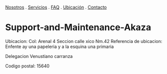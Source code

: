 [Nosotros](./nosotros.md) . [Servicios](./servicios.md) . [FAQ](FAQ.md) . [Ubicación](ubicacion.md) . [Contacto](./contacto.md)

# Support-and-Maintenance-Akaza

Ubicacion: Col: Arenal 4 Seccion calle xico Nm.42 
Referencia de ubicacion: Enfente ay una papeleria y a la esquina una primaria

Delegacion Venustiano carranza 

Codigo postal: 15640
